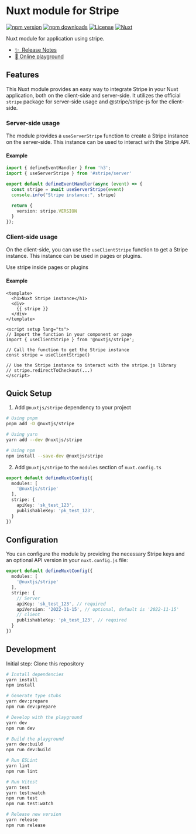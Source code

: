 # Nuxt module for Stripe

[![npm version][npm-version-src]][npm-version-href]
[![npm downloads][npm-downloads-src]][npm-downloads-href]
[![License][license-src]][license-href]
[![Nuxt][nuxt-src]][nuxt-href]

Nuxt module for application using stripe.

- [✨ &nbsp;Release Notes](/CHANGELOG.md)
- [🏀 Online playground](https://stackblitz.com/github/fuentesloic/nuxt3-stripe?file=playground%2Fapp.vue)
<!-- - [📖 &nbsp;Documentation](https://example.com) -->

## Features

This Nuxt module provides an easy way to integrate Stripe in your Nuxt application, both on the client-side and server-side. It utilizes the official `stripe` package for server-side usage and @stripe/stripe-js for the client-side.

### Server-side usage

The module provides a `useServerStripe` function to create a Stripe instance on the server-side.
This instance can be used to interact with the Stripe API.

#### Example
```ts
import { defineEventHandler } from 'h3';
import { useServerStripe } from '#stripe/server'

export default defineEventHandler(async (event) => {
  const stripe = await useServerStripe(event)
  console.info("Stripe instance:", stripe)

  return {
    version: stripe.VERSION
  }
});
```

### Client-side usage

On the client-side, you can use the `useClientStripe` function to get a Stripe instance.
This instance can be used in pages or plugins.

Use stripe inside pages or plugins

#### Example
```vue
<template>
  <h1>Nuxt Stripe instance</h1>
  <div>
    {{ stripe }}
  </div>
</template>

<script setup lang="ts">
// Import the function in your component or page
import { useClientStripe } from '@nuxtjs/stripe';

// Call the function to get the Stripe instance
const stripe = useClientStripe()

// Use the Stripe instance to interact with the stripe.js library
// stripe.redirectToCheckout(...)
</script>
```

## Quick Setup

1. Add `@nuxtjs/stripe` dependency to your project

```bash
# Using pnpm
pnpm add -D @nuxtjs/stripe

# Using yarn
yarn add --dev @nuxtjs/stripe

# Using npm
npm install --save-dev @nuxtjs/stripe
```

2. Add `@nuxtjs/stripe` to the `modules` section of `nuxt.config.ts`

```ts
export default defineNuxtConfig({
  modules: [
    '@nuxtjs/stripe'
  ],
  stripe: {
    apiKey: 'sk_test_123',
    publishableKey: 'pk_test_123',
  }
})
```

## Configuration

You can configure the module by providing the necessary Stripe keys and an optional API version in your `nuxt.config.js` file:

```ts
export default defineNuxtConfig({
  modules: [
    '@nuxtjs/stripe'
  ],
  stripe: {
    // Server
    apiKey: 'sk_test_123', // required
    apiVersion: '2022-11-15', // optional, default is '2022-11-15'
    // client
    publishableKey: 'pk_test_123', // required
  }
})
```

## Development

Initial step: Clone this repository

```bash
# Install dependencies
yarn install 
npm install

# Generate type stubs
yarn dev:prepare
npm run dev:prepare

# Develop with the playground
yarn dev
npm run dev

# Build the playground
yarn dev:build
npm run dev:build

# Run ESLint
yarn lint
npm run lint

# Run Vitest
yarn test
yarn test:watch
npm run test
npm run test:watch

# Release new version
yarn release
npm run release
```

<!-- Badges -->
[npm-version-src]: https://img.shields.io/npm/v/@nuxtjs/stripe/latest.svg?style=flat&colorA=18181B&colorB=28CF8D
[npm-version-href]: https://npmjs.com/package/@nuxtjs/stripe

[npm-downloads-src]: https://img.shields.io/npm/dm/@nuxtjs/stripe.svg?style=flat&colorA=18181B&colorB=28CF8D
[npm-downloads-href]: https://npmjs.com/package/@nuxtjs/stripe

[license-src]: https://img.shields.io/npm/l/@nuxtjs/stripe.svg?style=flat&colorA=18181B&colorB=28CF8D
[license-href]: https://npmjs.com/package/@nuxtjs/stripe

[nuxt-src]: https://img.shields.io/badge/Nuxt-18181B?logo=nuxt.js
[nuxt-href]: https://nuxt.com
